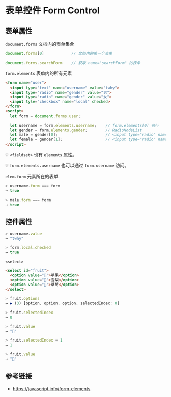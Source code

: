 # 表单控件 Form Control

## 表单属性
`document.forms` 文档内的表单集合
```javascript
document.forms[0]            // 文档内的第一个表单

document.forms.searchForm    // 获取 name="searchForm" 的表单
```

`form.elements` 表单内的所有元素
```html
<form name="user">
  <input type="text" name="username" value="twhy">
  <input type="radio" name="gender" value="男">
  <input type="radio" name="gender" value="女">
  <input tyle="checkbox" name="local" checked>
</form>
<script>
  let form = document.forms.user;
  
  let username = form.elements.username;    // form.elements[0] 也行
  let gender = form.elements.gender;        // RadioNodeList
  let male = gender[0];                     // <input type="radio" name="gender" value="男">
  let female = gender[1];                   // <input type="radio" name="gender" value="女">
</script>
```
💡 `<fieldset>` 也有 `elements` 属性。

💡 `form.elements.username` 也可以通过 `form.username` 访问。

`elem.form` 元素所在的表单
```javascript
> username.form === form
→ true

> male.form === form
→ true
```

## 控件属性
```javascript
> username.value
→ "twhy"

> form.local.checked
→ true
```
`<select>`
```html
<select id="fruit">
  <option value="🍎">苹果</option>
  <option value="🍐">雪梨</option>
  <option value="🍓">草莓</option>
</select>
```
```javascript
> fruit.options
→ ▶︎ (3) [option, option, option, selectedIndex: 0]

> fruit.selectedIndex
→ 0

> fruit.value
→ "🍎"

> fruit.selectedIndex = 1
→ 1

> fruit.value
→ "🍐"
```


## 参考链接
* https://javascript.info/form-elements
